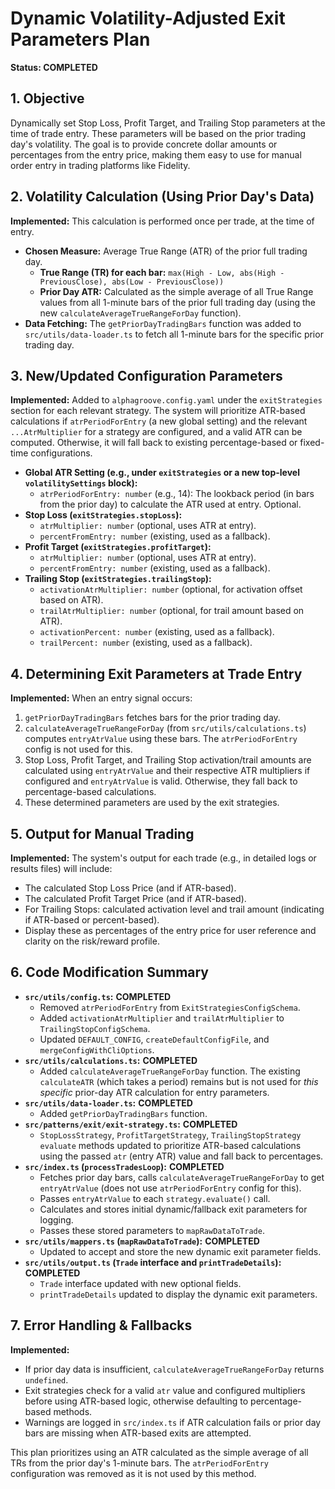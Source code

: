 # Dynamic Volatility-Adjusted Exit Parameters Plan

**Status: COMPLETED**

## 1. Objective

Dynamically set Stop Loss, Profit Target, and Trailing Stop parameters at the time of trade entry.
These parameters will be based on the prior trading day's volatility. The goal is to provide
concrete dollar amounts or percentages from the entry price, making them easy to use for manual
order entry in trading platforms like Fidelity.

## 2. Volatility Calculation (Using Prior Day's Data)

**Implemented:** This calculation is performed once per trade, at the time of entry.

- **Chosen Measure:** Average True Range (ATR) of the prior full trading day.
  - **True Range (TR) for each bar:**
    `max(High - Low, abs(High - PreviousClose), abs(Low - PreviousClose))`
  - **Prior Day ATR:** Calculated as the simple average of all True Range values from all 1-minute
    bars of the prior full trading day (using the new `calculateAverageTrueRangeForDay` function).
- **Data Fetching:** The `getPriorDayTradingBars` function was added to `src/utils/data-loader.ts`
  to fetch all 1-minute bars for the specific prior trading day.

## 3. New/Updated Configuration Parameters

**Implemented:** Added to `alphagroove.config.yaml` under the `exitStrategies` section for each
relevant strategy. The system will prioritize ATR-based calculations if `atrPeriodForEntry` (a new
global setting) and the relevant `...AtrMultiplier` for a strategy are configured, and a valid ATR
can be computed. Otherwise, it will fall back to existing percentage-based or fixed-time
configurations.

- **Global ATR Setting (e.g., under `exitStrategies` or a new top-level `volatilitySettings`
  block):**
  - `atrPeriodForEntry: number` (e.g., 14): The lookback period (in bars from the prior day) to
    calculate the ATR used at entry. Optional.
- **Stop Loss (`exitStrategies.stopLoss`):**
  - `atrMultiplier: number` (optional, uses ATR at entry).
  - `percentFromEntry: number` (existing, used as a fallback).
- **Profit Target (`exitStrategies.profitTarget`):**
  - `atrMultiplier: number` (optional, uses ATR at entry).
  - `percentFromEntry: number` (existing, used as a fallback).
- **Trailing Stop (`exitStrategies.trailingStop`):**
  - `activationAtrMultiplier: number` (optional, for activation offset based on ATR).
  - `trailAtrMultiplier: number` (optional, for trail amount based on ATR).
  - `activationPercent: number` (existing, used as a fallback).
  - `trailPercent: number` (existing, used as a fallback).

## 4. Determining Exit Parameters at Trade Entry

**Implemented:** When an entry signal occurs:

1.  `getPriorDayTradingBars` fetches bars for the prior trading day.
2.  `calculateAverageTrueRangeForDay` (from `src/utils/calculations.ts`) computes `entryAtrValue`
    using these bars. The `atrPeriodForEntry` config is not used for this.
3.  Stop Loss, Profit Target, and Trailing Stop activation/trail amounts are calculated using
    `entryAtrValue` and their respective ATR multipliers if configured and `entryAtrValue` is valid.
    Otherwise, they fall back to percentage-based calculations.
4.  These determined parameters are used by the exit strategies.

## 5. Output for Manual Trading

**Implemented:** The system's output for each trade (e.g., in detailed logs or results files) will
include:

- The calculated Stop Loss Price (and if ATR-based).
- The calculated Profit Target Price (and if ATR-based).
- For Trailing Stops: calculated activation level and trail amount (indicating if ATR-based or
  percent-based).
- Display these as percentages of the entry price for user reference and clarity on the risk/reward
  profile.

## 6. Code Modification Summary

- **`src/utils/config.ts`:** **COMPLETED**
  - Removed `atrPeriodForEntry` from `ExitStrategiesConfigSchema`.
  - Added `activationAtrMultiplier` and `trailAtrMultiplier` to `TrailingStopConfigSchema`.
  - Updated `DEFAULT_CONFIG`, `createDefaultConfigFile`, and `mergeConfigWithCliOptions`.
- **`src/utils/calculations.ts`:** **COMPLETED**
  - Added `calculateAverageTrueRangeForDay` function. The existing `calculateATR` (which takes a
    period) remains but is not used for _this specific_ prior-day ATR calculation for entry
    parameters.
- **`src/utils/data-loader.ts`:** **COMPLETED**
  - Added `getPriorDayTradingBars` function.
- **`src/patterns/exit/exit-strategy.ts`:** **COMPLETED**
  - `StopLossStrategy`, `ProfitTargetStrategy`, `TrailingStopStrategy` `evaluate` methods updated to
    prioritize ATR-based calculations using the passed `atr` (entry ATR) value and fall back to
    percentages.
- **`src/index.ts` (`processTradesLoop`):** **COMPLETED**
  - Fetches prior day bars, calls `calculateAverageTrueRangeForDay` to get `entryAtrValue` (does not
    use `atrPeriodForEntry` config for this).
  - Passes `entryAtrValue` to each `strategy.evaluate()` call.
  - Calculates and stores initial dynamic/fallback exit parameters for logging.
  - Passes these stored parameters to `mapRawDataToTrade`.
- **`src/utils/mappers.ts` (`mapRawDataToTrade`):** **COMPLETED**
  - Updated to accept and store the new dynamic exit parameter fields.
- **`src/utils/output.ts` (`Trade` interface and `printTradeDetails`):** **COMPLETED**
  - `Trade` interface updated with new optional fields.
  - `printTradeDetails` updated to display the dynamic exit parameters.

## 7. Error Handling & Fallbacks

**Implemented:**

- If prior day data is insufficient, `calculateAverageTrueRangeForDay` returns `undefined`.
- Exit strategies check for a valid `atr` value and configured multipliers before using ATR-based
  logic, otherwise defaulting to percentage-based methods.
- Warnings are logged in `src/index.ts` if ATR calculation fails or prior day bars are missing when
  ATR-based exits are attempted.

This plan prioritizes using an ATR calculated as the simple average of all TRs from the prior day's
1-minute bars. The `atrPeriodForEntry` configuration was removed as it is not used by this method.
